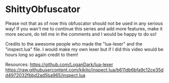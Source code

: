# ShittyObfuscator
Please not that as of now this obfuscator should not be used in any serious way!
If you wan't me to continue this series and add more features, make it more secure, do tell me in the comments and I would be happy to do so!

Credits to the awesome people who made the "lua-lexer" and the "inspect.lua" file. I would make my own lexer but if I did this video would be hours long so again credit to them!

Resources:
https://github.com/LoganDark/lua-lexer
https://raw.githubusercontent.com/kikito/inspect.lua/b611db6bfa9c12ce35dd4972032fbbd2ad5ba965/inspect.lua
